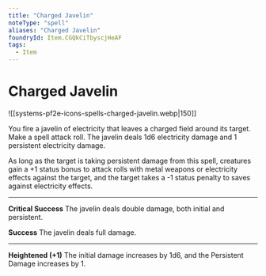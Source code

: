 ```yaml
---
title: "Charged Javelin"
noteType: "spell"
aliases: "Charged Javelin"
foundryId: Item.CGQkCiTbyscjHeAF
tags:
  - Item
---
```


# Charged Javelin
![[systems-pf2e-icons-spells-charged-javelin.webp|150]]

You fire a javelin of electricity that leaves a charged field around its target. Make a spell attack roll. The javelin deals 1d6 electricity damage and 1 persistent electricity damage.

As long as the target is taking persistent damage from this spell, creatures gain a +1 status bonus to attack rolls with metal weapons or electricity effects against the target, and the target takes a -1 status penalty to saves against electricity effects.

* * *

**Critical Success** The javelin deals double damage, both initial and persistent.

**Success** The javelin deals full damage.

* * *

**Heightened (+1)** The initial damage increases by 1d6, and the Persistent Damage increases by 1.
